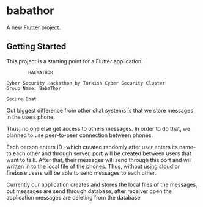 # babathor
A new Flutter project.

## Getting Started

This project is a starting point for a Flutter application.
			
			HACKATHOR
			
	Cyber Security Hackathon by Turkish Cyber Security Cluster
	Group Name: BabaThor

	Secure Chat


Out biggest difference from other chat systems is that we store messages in the users phone.


Thus, no one else get access to others messages. In order to do that, we planned to use peer-to-peer connection between phones. 

Each person enters  ID -which created randomly after user enters its name- to each other and through server, port will be created between users that want to talk. 
After that, their messages will send through this port and will written in to the local file of the phones. 
Thus, without using cloud or firebase users will be able to send messages to each other. 

Currently our application creates and stores the local files of the messages, but messages are send through database, after receiver open the application messages are deleting from the database
